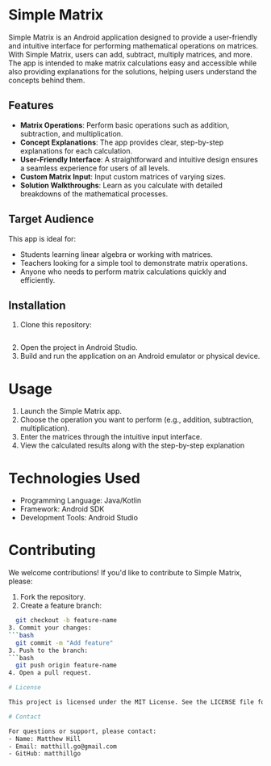# Simple Matrix

Simple Matrix is an Android application designed to provide a user-friendly and intuitive interface for performing mathematical operations on matrices. With Simple Matrix, users can add, subtract, multiply matrices, and more. The app is intended to make matrix calculations easy and accessible while also providing explanations for the solutions, helping users understand the concepts behind them.

## Features

- **Matrix Operations**: Perform basic operations such as addition, subtraction, and multiplication.
- **Concept Explanations**: The app provides clear, step-by-step explanations for each calculation.
- **User-Friendly Interface**: A straightforward and intuitive design ensures a seamless experience for users of all levels.
- **Custom Matrix Input**: Input custom matrices of varying sizes.
- **Solution Walkthroughs**: Learn as you calculate with detailed breakdowns of the mathematical processes.

## Target Audience

This app is ideal for:
- Students learning linear algebra or working with matrices.
- Teachers looking for a simple tool to demonstrate matrix operations.
- Anyone who needs to perform matrix calculations quickly and efficiently.

## Installation

1. Clone this repository:
   ```bash git clone https://github.com/yourusername/SimpleMatrix.git
2. Open the project in Android Studio.
3. Build and run the application on an Android emulator or physical device.

# Usage

1. Launch the Simple Matrix app.
2. Choose the operation you want to perform (e.g., addition, subtraction, multiplication).
3. Enter the matrices through the intuitive input interface.
4. View the calculated results along with the step-by-step explanation

# Technologies Used

- Programming Language: Java/Kotlin
- Framework: Android SDK
- Development Tools: Android Studio

# Contributing

We welcome contributions! If you'd like to contribute to Simple Matrix, please:
1. Fork the repository.
2. Create a feature branch:
```bash
  git checkout -b feature-name
3. Commit your changes:
```bash
  git commit -m "Add feature"
3. Push to the branch:
```bash
  git push origin feature-name
4. Open a pull request.

# License

This project is licensed under the MIT License. See the LICENSE file for details.

# Contact

For questions or support, please contact:
- Name: Matthew Hill
- Email: matthill.go@gmail.com
- GitHub: matthillgo
